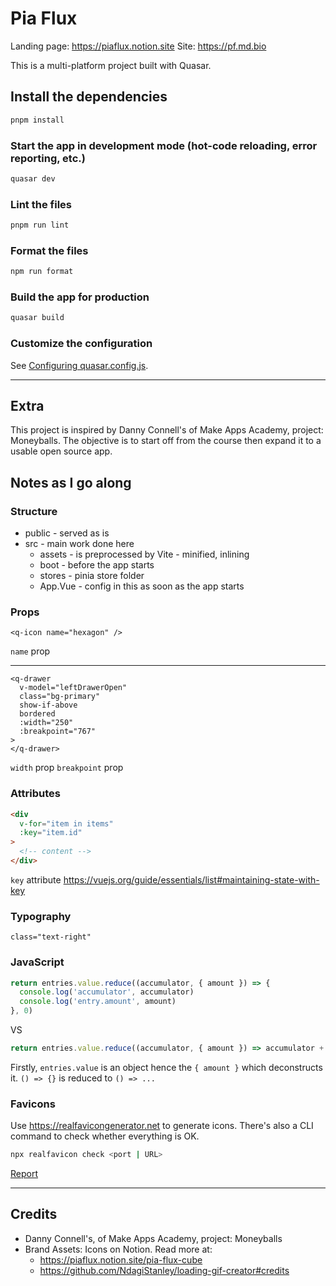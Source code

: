 # Pia Flux

Landing page: <https://piaflux.notion.site>
Site: <https://pf.md.bio>

This is a multi-platform project built with Quasar.

## Install the dependencies

```bash
pnpm install
```

### Start the app in development mode (hot-code reloading, error reporting, etc.)

```bash
quasar dev
```

### Lint the files

```bash
pnpm run lint
```

### Format the files

```bash
npm run format
```

### Build the app for production

```bash
quasar build
```

### Customize the configuration

See [Configuring quasar.config.js](https://v2.quasar.dev/quasar-cli-vite/quasar-config-js).

---

## Extra

This project is inspired by Danny Connell's of Make Apps Academy, project: Moneyballs. The objective is to start off from the course then expand it to a usable open source app.

## Notes as I go along

### Structure

- public - served as is
- src - main work done here
  - assets - is preprocessed by Vite - minified, inlining
  - boot - before the app starts
  - stores - pinia store folder
  - App.Vue - config in this as soon as the app starts

### Props

```vue
<q-icon name="hexagon" />
```

`name` prop

---

```vue
<q-drawer
  v-model="leftDrawerOpen"
  class="bg-primary"
  show-if-above
  bordered
  :width="250"
  :breakpoint="767"
>
</q-drawer>
```

`width` prop
`breakpoint` prop

### Attributes

```html
<div
  v-for="item in items"
  :key="item.id"
>
  <!-- content -->
</div>
```

`key` attribute <https://vuejs.org/guide/essentials/list#maintaining-state-with-key>

### Typography

```vue
class="text-right"
```

### JavaScript

```js
return entries.value.reduce((accumulator, { amount }) => {
  console.log('accumulator', accumulator)
  console.log('entry.amount', amount)
}, 0)
```

VS

```js
return entries.value.reduce((accumulator, { amount }) => accumulator + amount, 0)
```

Firstly, `entries.value` is an object hence the `{ amount }` which deconstructs it.
`() => {}` is reduced to `() => ...`

### Favicons

Use <https://realfavicongenerator.net> to generate icons. There's also a CLI command to check whether everything is OK.

```sh
npx realfavicon check <port | URL>
```

[Report](https://realfavicongenerator.net/favicon-checker/reports/d4266c98-05af-47ec-826b-59caa6b1f531)

---

## Credits

- Danny Connell's, of Make Apps Academy, project: Moneyballs
- Brand Assets: Icons on Notion. Read more at:
  - <https://piaflux.notion.site/pia-flux-cube>
  - <https://github.com/NdagiStanley/loading-gif-creator#credits>
